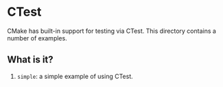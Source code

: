 # CTest

CMake has built-in support for testing via CTest. This directory contains a
number of examples.


## What is it?

1. `simple`: a simple example of using CTest.
